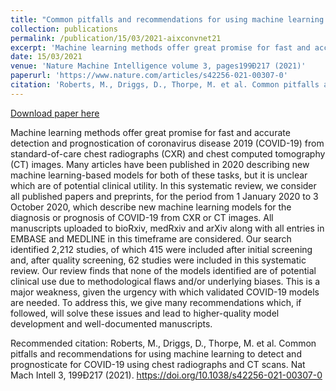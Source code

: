 ```yaml
---
title: "Common pitfalls and recommendations for using machine learning to detect and prognosticate for COVID-19 using chest radiographs and CT scans [as collaborative authors]"
collection: publications
permalink: /publication/15/03/2021-aixconvnet21
excerpt: 'Machine learning methods offer great promise for fast and accurate detection and prognostication of coronavirus disease 2019 (COVID-19) from standard-of-care chest radiographs (CXR) and chest computed tomography (CT) images. Many articles have been published in 2020 describing new machine learning-based models for both of these tasks, but it is unclear which are of potential clinical utility. In this systematic review, we consider all published papers and preprints, for the period from 1 January 2020 to 3 October 2020, which describe new machine learning models for the diagnosis or prognosis of COVID-19 from CXR or CT images. All manuscripts uploaded to bioRxiv, medRxiv and arXiv along with all entries in EMBASE and MEDLINE in this timeframe are considered. Our search identified 2,212 studies, of which 415 were included after initial screening and, after quality screening, 62 studies were included in this systematic review. Our review finds that none of the models identified are of potential clinical use due to methodological flaws and/or underlying biases. This is a major weakness, given the urgency with which validated COVID-19 models are needed. To address this, we give many recommendations which, if followed, will solve these issues and lead to higher-quality model development and well-documented manuscripts.'
date: 15/03/2021
venue: 'Nature Machine Intelligence volume 3, pages199Ð217 (2021)'
paperurl: 'https://www.nature.com/articles/s42256-021-00307-0'
citation: 'Roberts, M., Driggs, D., Thorpe, M. et al. Common pitfalls and recommendations for using machine learning to detect and prognosticate for COVID-19 using chest radiographs and CT scans. Nat Mach Intell 3, 199Ð217 (2021). https://doi.org/10.1038/s42256-021-00307-0'
---
```


<a href='https://www.nature.com/articles/s42256-021-00307-0'>Download paper here</a>

Machine learning methods offer great promise for fast and accurate detection and prognostication of coronavirus disease 2019 (COVID-19) from standard-of-care chest radiographs (CXR) and chest computed tomography (CT) images. Many articles have been published in 2020 describing new machine learning-based models for both of these tasks, but it is unclear which are of potential clinical utility. In this systematic review, we consider all published papers and preprints, for the period from 1 January 2020 to 3 October 2020, which describe new machine learning models for the diagnosis or prognosis of COVID-19 from CXR or CT images. All manuscripts uploaded to bioRxiv, medRxiv and arXiv along with all entries in EMBASE and MEDLINE in this timeframe are considered. Our search identified 2,212 studies, of which 415 were included after initial screening and, after quality screening, 62 studies were included in this systematic review. Our review finds that none of the models identified are of potential clinical use due to methodological flaws and/or underlying biases. This is a major weakness, given the urgency with which validated COVID-19 models are needed. To address this, we give many recommendations which, if followed, will solve these issues and lead to higher-quality model development and well-documented manuscripts.

Recommended citation: Roberts, M., Driggs, D., Thorpe, M. et al. Common pitfalls and recommendations for using machine learning to detect and prognosticate for COVID-19 using chest radiographs and CT scans. Nat Mach Intell 3, 199Ð217 (2021). https://doi.org/10.1038/s42256-021-00307-0